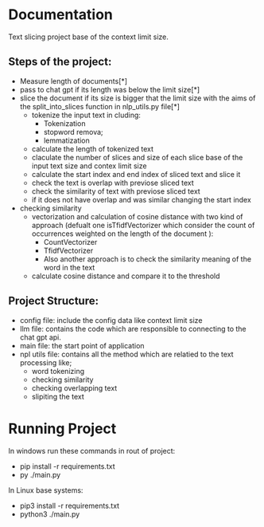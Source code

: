 # Documentation
Text slicing project base of the context limit size.

## Steps of the project:
* Measure length of documents[*]
* pass to chat gpt if its length was below the limit size[*]
* slice the document if its size is bigger that the limit size with the aims of the split_into_slices function in nlp_utils.py file[*]
   * tokenize the input text in cluding:
        * Tokenization
        * stopword remova;
        * lemmatization
   * calculate the length of tokenized text
   * claculate the number of slices and size of each slice base of the input text size and contex limit size
   * calculate the start index and end index of sliced text and slice it
   * check the text is overlap with previose sliced text
   * check the similarity of text with previose sliced text
   * if it does not have overlap and was similar changing the start index
* checking similarity
    * vectorization and calculation of cosine distance with two kind of approach (defualt one isTfidfVectorizer which consider the count of occurrences weighted on the length of the document ):
        * CountVectorizer
        * TfidfVectorizer
        * Also another approach is to check the similarity meaning of the word in the text
    * calculate cosine distance and compare it to the threshold

## Project Structure:
* config file: include the config data like context limit size
* llm file: contains the code which are responsible to connecting to the chat gpt api.
* main file: the start point of application 
* npl utils file: contains all the method which are relatied to the text processing like;
    * word tokenizing
    * checking similarity
    * checking overlapping text
    * slipiting the text

# Running Project
In windows run these commands in rout of project:
* pip install -r requirements.txt
* py ./main.py

In Linux base systems:
* pip3 install -r requirements.txt
* python3  ./main.py

